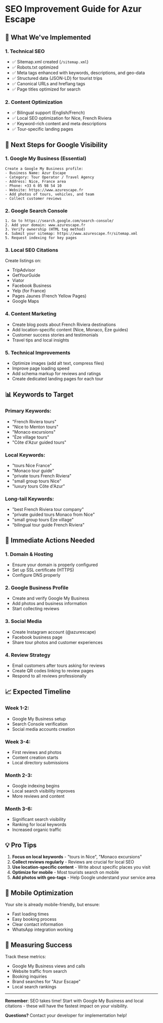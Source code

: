 # SEO Improvement Guide for Azur Escape

## 🎯 What We've Implemented

### 1. **Technical SEO**

- ✅ Sitemap.xml created (`/sitemap.xml`)
- ✅ Robots.txt optimized
- ✅ Meta tags enhanced with keywords, descriptions, and geo-data
- ✅ Structured data (JSON-LD) for tourist trips
- ✅ Canonical URLs and hreflang tags
- ✅ Page titles optimized for search

### 2. **Content Optimization**

- ✅ Bilingual support (English/French)
- ✅ Local SEO optimization for Nice, French Riviera
- ✅ Keyword-rich content and meta descriptions
- ✅ Tour-specific landing pages

## 🚀 Next Steps for Google Visibility

### 1. **Google My Business (Essential)**

```
Create a Google My Business profile:
- Business Name: Azur Escape
- Category: Tour Operator / Travel Agency
- Address: Nice, France area
- Phone: +33 6 05 98 54 10
- Website: https://www.azurescape.fr
- Add photos of tours, vehicles, and team
- Collect customer reviews
```

### 2. **Google Search Console**

```
1. Go to https://search.google.com/search-console/
2. Add your domain: www.azurescape.fr
3. Verify ownership (HTML tag method)
4. Submit your sitemap: https://www.azurescape.fr/sitemap.xml
5. Request indexing for key pages
```

### 3. **Local SEO Citations**

Create listings on:

- TripAdvisor
- GetYourGuide
- Viator
- Facebook Business
- Yelp (for France)
- Pages Jaunes (French Yellow Pages)
- Google Maps

### 4. **Content Marketing**

- Create blog posts about French Riviera destinations
- Add location-specific content (Nice, Monaco, Èze guides)
- Customer success stories and testimonials
- Travel tips and local insights

### 5. **Technical Improvements**

- Optimize images (add alt text, compress files)
- Improve page loading speed
- Add schema markup for reviews and ratings
- Create dedicated landing pages for each tour

## 📊 Keywords to Target

### Primary Keywords:

- "French Riviera tours"
- "Nice to Menton tours"
- "Monaco excursions"
- "Èze village tours"
- "Côte d'Azur guided tours"

### Local Keywords:

- "tours Nice France"
- "Monaco tour guide"
- "private tours French Riviera"
- "small group tours Nice"
- "luxury tours Côte d'Azur"

### Long-tail Keywords:

- "best French Riviera tour company"
- "private guided tours Monaco from Nice"
- "small group tours Èze village"
- "bilingual tour guide French Riviera"

## 🔄 Immediate Actions Needed

### 1. **Domain & Hosting**

- Ensure your domain is properly configured
- Set up SSL certificate (HTTPS)
- Configure DNS properly

### 2. **Google Business Profile**

- Create and verify Google My Business
- Add photos and business information
- Start collecting reviews

### 3. **Social Media**

- Create Instagram account (@azurescape)
- Facebook business page
- Share tour photos and customer experiences

### 4. **Review Strategy**

- Email customers after tours asking for reviews
- Create QR codes linking to review pages
- Respond to all reviews professionally

## 📈 Expected Timeline

### Week 1-2:

- Google My Business setup
- Search Console verification
- Social media accounts creation

### Week 3-4:

- First reviews and photos
- Content creation starts
- Local directory submissions

### Month 2-3:

- Google indexing begins
- Local search visibility improves
- More reviews and content

### Month 3-6:

- Significant search visibility
- Ranking for local keywords
- Increased organic traffic

## 💡 Pro Tips

1. **Focus on local keywords** - "tours in Nice", "Monaco excursions"
2. **Collect reviews regularly** - Reviews are crucial for local SEO
3. **Use location-specific content** - Write about specific places you visit
4. **Optimize for mobile** - Most tourists search on mobile
5. **Add photos with geo-tags** - Help Google understand your service area

## 📱 Mobile Optimization

Your site is already mobile-friendly, but ensure:

- Fast loading times
- Easy booking process
- Clear contact information
- WhatsApp integration working

## 🌟 Measuring Success

Track these metrics:

- Google My Business views and calls
- Website traffic from search
- Booking inquiries
- Brand searches for "Azur Escape"
- Local search rankings

---

**Remember**: SEO takes time! Start with Google My Business and local citations - these will have the fastest impact on your visibility.

**Questions?** Contact your developer for implementation help!
